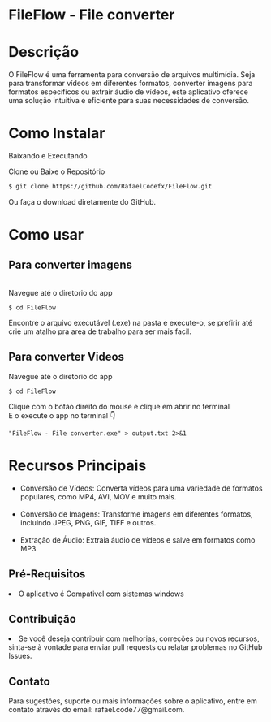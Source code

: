 <h1>FileFlow - File converter</h1>
<h1>Descrição</h1>
O FileFlow é uma ferramenta para conversão de arquivos multimídia. Seja para transformar vídeos em diferentes formatos, converter imagens para formatos específicos ou extrair áudio de vídeos, este aplicativo oferece uma solução intuitiva e eficiente para suas necessidades de conversão.


# Como Instalar
Baixando e Executando

Clone ou Baixe o Repositório

```bash
$ git clone https://github.com/RafaelCodefx/FileFlow.git
```
Ou faça o download diretamente do GitHub.

# Como usar
<h2>Para converter imagens</h2> <br>
Navegue até o diretorio do app <br>

``` terminal
$ cd FileFlow
```
Encontre o arquivo executável (.exe) na pasta e execute-o, se prefirir até crie um atalho pra area de trabalho para ser mais facil.
 <br>
<h2>Para converter Videos</h2>

Navegue até o diretorio do app
``` terminal
$ cd FileFlow
```

Clique com o botão direito do mouse e clique em abrir no terminal<br>
E o execute o app no terminal 👇<br>
``` terminal
"FileFlow - File converter.exe" > output.txt 2>&1
```

# Recursos Principais
<ul>
 <li>Conversão de Vídeos: Converta vídeos para uma variedade de formatos populares, como MP4, AVI, MOV e muito mais.</li> <br>
<li>Conversão de Imagens: Transforme imagens em diferentes formatos, incluindo JPEG, PNG, GIF, TIFF e outros.</li> <br>
<li>Extração de Áudio: Extraia áudio de vídeos e salve em formatos como MP3. </li>
</ul>

<h2>Pré-Requisitos</h2>
<li>O aplicativo é Compativel com sistemas windows</li>
<h2>Contribuição</h2>
<li>Se você deseja contribuir com melhorias, correções ou novos recursos, sinta-se à vontade para enviar pull requests ou relatar problemas no GitHub Issues.</li>
<h2>Contato</h2>
Para sugestões, suporte ou mais informações sobre o aplicativo, entre em contato através do email: rafael.code77@gmail.com.
